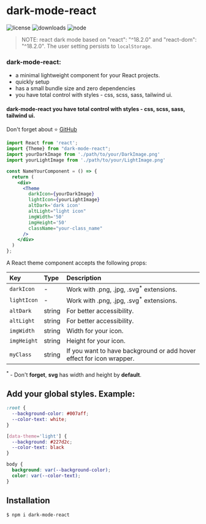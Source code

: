 # dark-mode-react

![license](https://badgen.net/npm/license/dark-mode-react) ![downloads](https://badgen.net/npm/dt/dark-mode-react) ![node](https://badgen.net/github/stars/ArtemPchela/dark-mode-react)
> NOTE: react dark mode based on "react": "^18.2.0" and "react-dom": "^18.2.0".
> The user setting persists to `localStorage`.

### dark-mode-react:

<ul>
    <li>a minimal lightweight component for your React projects.</li>
    <li>quickly setup</li>
    <li>has a small bundle size and zero dependencies</li>
    <li>you have total control with styles - css, scss, sass, tailwind ui.</li>
</ul>

#### dark-mode-react you have total control with styles - css, scss, sass, tailwind ui.

Don't forget about ⭐ [GitHub](https://github.com/ArtemPchela/dark-mode-react)

```jsx
import React from 'react';
import {Theme} from "dark-mode-react";
import yourDarkImage from './path/to/your/DarkImage.png'
import yourLightImage from './path/to/your/LightImage.png'

const NameYourComponent = () => {
  return (
    <div>
      <Theme
        darkIcon={yourDarkImage}
        lightIcon={yourLightImage}
        altDark='dark icon'
        altLight="light icon"
        imgWidth='50'
        imgHeight='50'
        className="your-class_name"
      />
    </div>
  )
};
```

A React theme component accepts the following props:

| Key         | Type   | Description                                                          |
|:------------|:-------|:---------------------------------------------------------------------|
| `darkIcon`  | -      | Work with .png, .jpg, .svg<sup>*</sup> extensions.                   |
| `lightIcon` | -      | Work with .png, .jpg, .svg<sup>*</sup> extensions.                   |
| `altDark`   | string | For better accessibility.                                            |
| `altLight`  | string | For better accessibility.                                            |
| `imgWidth`    | string | Width for your icon.                                                 |
| `imgHeight`   | string | Height for your icon.                                                |
| `myClass`   | string | If you want to have background or add hover effect for icon wrapper. |

<sup>*</sup> - Don't **forget**, **svg** has width and height by **default**.

## Add your global styles. Example:

```css
:root {
  --background-color: #007aff;
  --color-text: white;
}

[data-theme='light'] {
  --background: #227d2c;
  --color-text: black
}

body {
  background: var(--background-color);
  color: var(--color-text);
}
```

## Installation

```sh
$ npm i dark-mode-react
```

